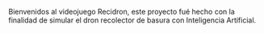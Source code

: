 Bienvenidos al videojuego Recidron, este proyecto fué hecho con la finalidad de simular el dron recolector de basura con Inteligencia Artificial.
